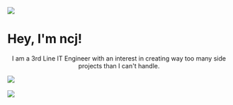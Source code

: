 <img align="center" src="https://komarev.com/ghpvc/?username=ncjsvr" /><br>
<h1>Hey, I'm ncj!</h1>
<p align="center">I am a 3rd Line IT Engineer with an interest in creating way too many side projects than I can't handle.</p>
 

<img align="center" src="https://github-profile-trophy.vercel.app/?username=ncjsvr&theme=flat&margin-w=5#27" /><br><br>
<img align="center" src="https://github-readme-stats.vercel.app/api?username=ncjsvr&count_private=true#27" />

